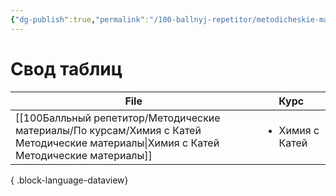 ```yaml
---
{"dg-publish":true,"permalink":"/100-ballnyj-repetitor/metodicheskie-materialy/po-kursam/materialy-po-kursam/","tags":["#readme"]}
---
```


# Свод таблиц

| File                                                                                                                                     | Курс                            |
| ---------------------------------------------------------------------------------------------------------------------------------------- | ------------------------------- |
| [[100Балльный репетитор/Методические материалы/По курсам/Химия с Катей Методические материалы\|Химия с Катей Методические материалы]] | <ul><li>Химия с Катей</li></ul> |

{ .block-language-dataview}
